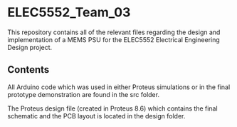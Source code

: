 # ELEC5552_Team_03
This repository contains all of the relevant files regarding the design and implementation of a MEMS PSU for the ELEC5552 Electrical Engineering Design project.
## Contents

All Arduino code which was used in either Proteus simulations or in the final prototype demonstration are found in the src folder.

The Proteus design file (created in Proteus 8.6) which contains the final schematic and the PCB layout is located in the design folder.
